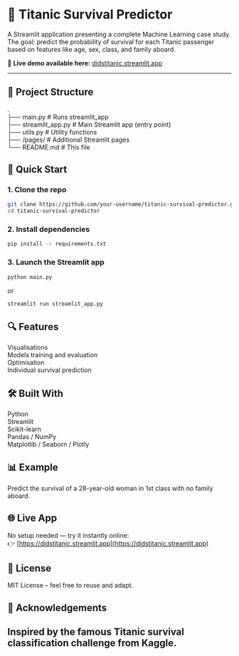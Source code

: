 # 🚢 Titanic Survival Predictor

A Streamlit application presenting a complete Machine Learning case study.  
The goal: predict the probability of survival for each Titanic passenger based on features like age, sex, class, and family aboard.

🔗 **Live demo available here:** [didstitanic.streamlit.app](https://didstitanic.streamlit.app/)

---

## 📁 Project Structure
.  
├── main.py          # Runs streamlit_app  
├── streamlit_app.py # Main Streamlit app (entry point)  
├── utils.py         # Utility functions  
├── /pages/          # Additional Streamlit pages  
└── README.md        # This file

  
## 🚀 Quick Start

### 1. Clone the repo
```bash
git clone https://github.com/your-username/titanic-survival-predictor.git
cd titanic-survival-predictor
```

### 2. Install dependencies
```bash
pip install -r requirements.txt
```

### 3. Launch the Streamlit app
```bash
python main.py
```
or
```bash
streamlit run streamlit_app.py
```
  
## 🔍 Features
Visualisations  
Models training and evaluation  
Optimisation  
Individual survival prediction  
  
## 🛠 Built With
Python  
Streamlit  
Scikit-learn  
Pandas / NumPy  
Matplotlib / Seaborn / Plotly  
  
## 📊 Example
Predict the survival of a 28-year-old woman in 1st class with no family aboard.

## 🌐 Live App  
No setup needed — try it instantly online:  
👉 [https://didstitanic.streamlit.app](https://didstitanic.streamlit.app)
  
## 📄 License  
MIT License – feel free to reuse and adapt.
  
## 🙌 Acknowledgements  
Inspired by the famous Titanic survival classification challenge from Kaggle.
---
